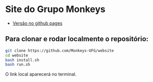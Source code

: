 # Site do Grupo Monkeys

- [Versão no github pages](https://monkeys-ufg.github.io/website/)

## Para clonar e rodar localmente o repositório:
```bash
git clone https://github.com/Monkeys-UFG/website
cd website
bash install.sh
bash run.sh
```
O link local aparecerá no terminal.



